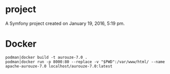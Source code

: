 project
=======

A Symfony project created on January 19, 2016, 5:19 pm.

Docker
=====

```
podman|docker build -t aurouze-7.0 .
podman|docker run -p 8000:80 --replace -v "$PWD":/var/www/html/ --name apache-aurouze-7.0 localhost/aurouze-7.0:latest
```
